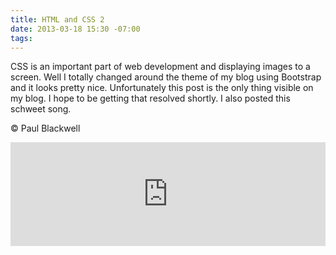 ```yaml
---
title: HTML and CSS 2
date: 2013-03-18 15:30 -07:00
tags: 
---
```


CSS is an important part of web development and displaying images to a screen. Well I totally changed around the theme of my blog using Bootstrap and it looks pretty nice. Unfortunately this post is the only thing visible on my blog. I hope to be getting that resolved shortly. I also posted this schweet song.

&#169; Paul Blackwell 






<iframe width="100%" height="166" scrolling="no" frameborder="no" src="https://w.soundcloud.com/player/?url=http%3A%2F%2Fapi.soundcloud.com%2Ftracks%2F78278216"></iframe>









